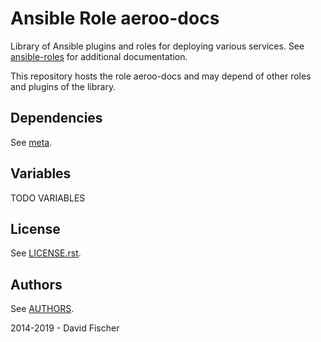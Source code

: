 # Ansible Role aeroo-docs

Library of Ansible plugins and roles for deploying various services.
See [ansible-roles](https://github.com/davidfischer-ch/ansible-roles) for additional documentation.

This repository hosts the role aeroo-docs and may depend of other roles and plugins of the library.

## Dependencies

See [meta](meta/main.yml).

## Variables

TODO VARIABLES

## License

See [LICENSE.rst](LICENSE.rst).

## Authors

See [AUTHORS](AUTHORS).

2014-2019 - David Fischer
